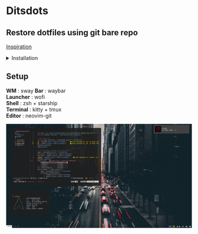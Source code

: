 # Ditsdots

## Restore dotfiles using git bare repo

[Inspiration](https://harfangk.github.io/2016/09/18/manage-dotfiles-with-a-git-bare-repository.html)

<details>
  <summary> Installation </summary>
    <br>
    ```bash
    alias dfs="/usr/bin/git --git-dir $HOME/.dotfiles/ --work-tree=$HOME"
    git clone --bare git@github.com:etrnal70/ditsdots.git $HOME/.dotfiles
    dfs checkout
    dfs config --local status.showUntrackedFiles no
    ```
</details>

## Setup

**WM** : sway
**Bar** : waybar  
**Launcher** : wofi  
**Shell** : zsh + starship  
**Terminal** : kitty + tmux  
**Editor** : neovim-git

![Desktop](https://github.com/etrnal70/ditsdots/blob/master/pic.png)
